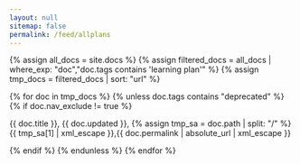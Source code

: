 ```yaml
---
layout: null
sitemap: false
permalink: /feed/allplans
---
```


{% assign all_docs = site.docs %}
{% assign filtered_docs = all_docs | where_exp: "doc","doc.tags contains 'learning plan'" %}
{% assign tmp_docs = filtered_docs | sort: "url" %}

  {% for doc in tmp_docs %}
  {% unless doc.tags contains "deprecated" %}
  {% if doc.nav_exclude != true %}

  {{ doc.title }}, {{ doc.updated }}, {% assign tmp_sa = doc.path | split: "/" %}{{ tmp_sa[1] | xml_escape }},{{ doc.permalink | absolute_url | xml_escape }}<br/>

  {% endif %}
  {% endunless %}
  {% endfor %}
